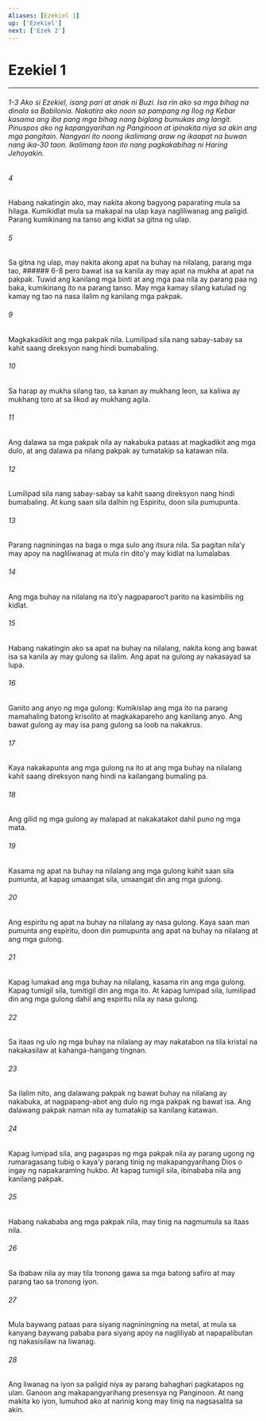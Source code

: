 ```yaml
---
Aliases: [Ezekiel 1]
up: ['Ezekiel']
next: ['Ezek 2']
---
```

# Ezekiel 1

***
###### 1-3 Ako si Ezekiel, isang pari at anak ni Buzi. Isa rin ako sa mga bihag na dinala sa Babilonia. Nakatira ako noon sa pampang ng Ilog ng Kebar kasama ang iba pang mga bihag nang biglang bumukas ang langit. Pinuspos ako ng kapangyarihan ng Panginoon at ipinakita niya sa akin ang mga pangitain. Nangyari ito noong ikalimang araw ng ikaapat na buwan nang ika-30 taon. Ikalimang taon ito nang pagkakabihag ni Haring Jehoyakin. 





















###### 4 










Habang nakatingin ako, may nakita akong bagyong paparating mula sa hilaga. Kumikidlat mula sa makapal na ulap kaya nagliliwanag ang paligid. Parang kumikinang na tanso ang kidlat sa gitna ng ulap. 





















###### 5 










Sa gitna ng ulap, may nakita akong apat na buhay na nilalang, parang mga tao, ###### 6-8 pero bawat isa sa kanila ay may apat na mukha at apat na pakpak. Tuwid ang kanilang mga binti at ang mga paa nila ay parang paa ng baka, kumikinang ito na parang tanso. May mga kamay silang katulad ng kamay ng tao na nasa ilalim ng kanilang mga pakpak. 





















###### 9 










Magkakadikit ang mga pakpak nila. Lumilipad sila nang sabay-sabay sa kahit saang direksyon nang hindi bumabaling. 





















###### 10 










Sa harap ay mukha silang tao, sa kanan ay mukhang leon, sa kaliwa ay mukhang toro at sa likod ay mukhang agila. 





















###### 11 










Ang dalawa sa mga pakpak nila ay nakabuka pataas at magkadikit ang mga dulo, at ang dalawa pa nilang pakpak ay tumatakip sa katawan nila. 





















###### 12 










Lumilipad sila nang sabay-sabay sa kahit saang direksyon nang hindi bumabaling. At kung saan sila dalhin ng Espiritu, doon sila pumupunta. 





















###### 13 










Parang nagniningas na baga o mga sulo ang itsura nila. Sa pagitan nilaʼy may apoy na nagliliwanag at mula rin ditoʼy may kidlat na lumalabas 





















###### 14 










Ang mga buhay na nilalang na itoʼy nagpaparooʼt parito na kasimbilis ng kidlat. 





















###### 15 










Habang nakatingin ako sa apat na buhay na nilalang, nakita kong ang bawat isa sa kanila ay may gulong sa ilalim. Ang apat na gulong ay nakasayad sa lupa. 





















###### 16 










Ganito ang anyo ng mga gulong: Kumikislap ang mga ito na parang mamahaling batong krisolito at magkakapareho ang kanilang anyo. Ang bawat gulong ay may isa pang gulong sa loob na nakakrus. 





















###### 17 










Kaya nakakapunta ang mga gulong na ito at ang mga buhay na nilalang kahit saang direksyon nang hindi na kailangang bumaling pa. 





















###### 18 










Ang gilid ng mga gulong ay malapad at nakakatakot dahil puno ng mga mata. 





















###### 19 










Kasama ng apat na buhay na nilalang ang mga gulong kahit saan sila pumunta, at kapag umaangat sila, umaangat din ang mga gulong. 





















###### 20 










Ang espiritu ng apat na buhay na nilalang ay nasa gulong. Kaya saan man pumunta ang espiritu, doon din pumupunta ang apat na buhay na nilalang at ang mga gulong. 





















###### 21 










Kapag lumakad ang mga buhay na nilalang, kasama rin ang mga gulong. Kapag tumigil sila, tumitigil din ang mga ito. At kapag lumipad sila, lumilipad din ang mga gulong dahil ang espiritu nila ay nasa gulong. 





















###### 22 










Sa itaas ng ulo ng mga buhay na nilalang ay may nakatabon na tila kristal na nakakasilaw at kahanga-hangang tingnan. 





















###### 23 










Sa ilalim nito, ang dalawang pakpak ng bawat buhay na nilalang ay nakabuka, at nagpapang-abot ang dulo ng mga pakpak ng bawat isa. Ang dalawang pakpak naman nila ay tumatakip sa kanilang katawan. 





















###### 24 










Kapag lumipad sila, ang pagaspas ng mga pakpak nila ay parang ugong ng rumaragasang tubig o kayaʼy parang tinig ng makapangyarihang Dios o ingay ng napakaraming hukbo. At kapag tumigil sila, ibinababa nila ang kanilang pakpak. 





















###### 25 










Habang nakababa ang mga pakpak nila, may tinig na nagmumula sa itaas nila. 





















###### 26 










Sa ibabaw nila ay may tila tronong gawa sa mga batong safiro at may parang tao sa tronong iyon. 





















###### 27 










Mula baywang pataas para siyang nagniningning na metal, at mula sa kanyang baywang pababa para siyang apoy na nagliliyab at napapalibutan ng nakasisilaw na liwanag. 





















###### 28 










Ang liwanag na iyon sa paligid niya ay parang bahaghari pagkatapos ng ulan. Ganoon ang makapangyarihang presensya ng Panginoon. At nang makita ko iyon, lumuhod ako at narinig kong may tinig na nagsasalita sa akin.

